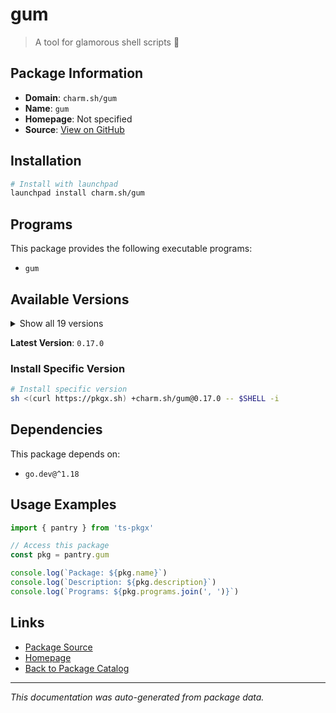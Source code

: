 # gum

> A tool for glamorous shell scripts 🎀

## Package Information

- **Domain**: `charm.sh/gum`
- **Name**: `gum`
- **Homepage**: Not specified
- **Source**: [View on GitHub](https://github.com/pkgxdev/pantry/tree/main/projects/charm.sh/gum/package.yml)

## Installation

```bash
# Install with launchpad
launchpad install charm.sh/gum
```

## Programs

This package provides the following executable programs:

- `gum`

## Available Versions

<details>
<summary>Show all 19 versions</summary>

- `0.17.0`, `0.16.2`, `0.16.1`, `0.16.0`, `0.15.2`
- `0.15.1`, `0.15.0`, `0.14.5`, `0.14.4`, `0.14.3`
- `0.14.2`, `0.14.1`, `0.14.0`, `0.13.0`, `0.12.0`
- `0.11.0`, `0.10.0`, `0.9.0`, `0.8.0`

</details>

**Latest Version**: `0.17.0`

### Install Specific Version

```bash
# Install specific version
sh <(curl https://pkgx.sh) +charm.sh/gum@0.17.0 -- $SHELL -i
```

## Dependencies

This package depends on:

- `go.dev@^1.18`

## Usage Examples

```typescript
import { pantry } from 'ts-pkgx'

// Access this package
const pkg = pantry.gum

console.log(`Package: ${pkg.name}`)
console.log(`Description: ${pkg.description}`)
console.log(`Programs: ${pkg.programs.join(', ')}`)
```

## Links

- [Package Source](https://github.com/pkgxdev/pantry/tree/main/projects/charm.sh/gum/package.yml)
- [Homepage](#)
- [Back to Package Catalog](../../../package-catalog.md)

---

*This documentation was auto-generated from package data.*
